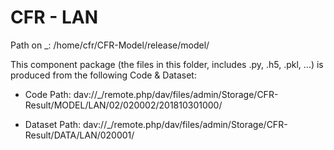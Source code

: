 # CFR - LAN

Path on _:
/home/cfr/CFR-Model/release/model/

This component package (the files in this folder, includes .py, .h5, .pkl, ...)
is produced from the following Code & Dataset:

- Code Path:
dav://_/remote.php/dav/files/admin/Storage/CFR-Result/MODEL/LAN/02/020002/201810301000/

- Dataset Path:
dav://_/remote.php/dav/files/admin/Storage/CFR-Result/DATA/LAN/020001/
